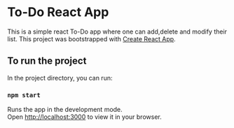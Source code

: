 # To-Do React App
This is a simple react To-Do app where one can add,delete and modify their list.
This project was bootstrapped with [Create React App](https://github.com/facebook/create-react-app).

## To run the project

In the project directory, you can run:

### `npm start`

Runs the app in the development mode.\
Open [http://localhost:3000](http://localhost:3000) to view it in your browser.




